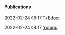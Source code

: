 ####  Publications

2022-02-24 08:17 [&quot;&gt;Edocr](https://www.edocr.com/)

2022-02-24 08:17 [Yumpu](https://www.yumpu.com/en)




